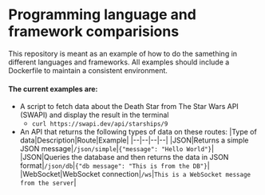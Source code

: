 # Programming language and framework comparisions

This repository is meant as an example of how to do the samething in different languages and frameworks.
All examples should include a Dockerfile to maintain a consistent environment.

#### The current examples are:
* A script to fetch data about the Death Star from The Star Wars API (SWAPI) and display the result in the terminal
  * `curl https://swapi.dev/api/starships/9`
* An API that returns the following types of data on these routes:
    |Type of data|Description|Route|Example|
    |--|--|--|--|
    |JSON|Returns a simple JSON message|`/json/simple`|`{"message": "Hello World"}`|
    |JSON|Queries the database and then returns the data in JSON format|`/json/db`|`{"db message": "This is from the DB"}`|
    |WebSocket|WebSocket connection|`/ws`|`This is a WebSocket message from the server`|